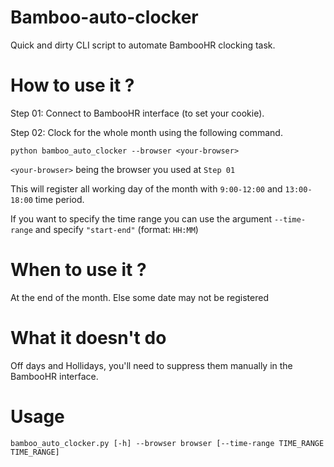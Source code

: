 # Bamboo-auto-clocker
Quick and dirty CLI script to automate BambooHR clocking task.

# How to use it ?
Step 01: Connect to BambooHR interface (to set your cookie).

Step 02: Clock for the whole month using the following command.
```
python bamboo_auto_clocker --browser <your-browser>
```
`<your-browser>` being the browser you used at `Step 01`

This will register all working day of the month with `9:00-12:00` and `13:00-18:00` time period.

If you want to specify the time range you can use the argument `--time-range` and specify `"start-end"` (format: `HH:MM`)

# When to use it ?
At the end of the month. Else some date may not be registered

# What it doesn't do
Off days and Hollidays, you'll need to suppress them manually in the BambooHR interface.

# Usage
```
bamboo_auto_clocker.py [-h] --browser browser [--time-range TIME_RANGE TIME_RANGE]
```